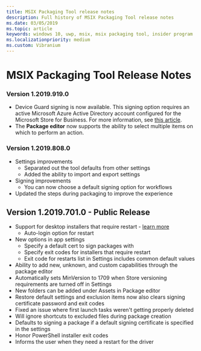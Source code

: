 ```yaml
---
title: MSIX Packaging Tool release notes
description: Full history of MSIX Packaging Tool release notes
ms.date: 03/05/2019
ms.topic: article
keywords: windows 10, uwp, msix, msix packaging tool, insider program
ms.localizationpriority: medium
ms.custom: Vibranium
---
```


# MSIX Packaging Tool Release Notes

### Version 1.2019.919.0
- Device Guard signing is now available. This signing option requires an active Microsoft Azure Active Directory account configured for the Microsoft Store for Business. For more information, see [this article](https://docs.microsoft.com/windows/msix/package/signing-package-device-guard-signing).
- The **Package editor** now supports the ability to select multiple items on which to perform an action.

### Version 1.2019.808.0
- Settings improvements
    - Separated out the tool defaults from other settings
    - Added the ability to import and export settings
- Signing improvements
    - You can now choose a default signing option for workflows
- Updated the steps during packaging to improve the experience

## Version 1.2019.701.0 - Public Release

- Support for desktop installers that require restart - [learn more](../support-restart.md)
    - Auto-login option for restart 
- New options in app settings
    - Specify a default cert to sign packages with 
    - Specify exit codes for installers that require restart
    - Exit code for restarts list in Settings includes common default values
- Ability to add new, unknown, and custom capabilities through the package editor
- Automatically sets MinVersion to 1709 when Store versioning requirements are turned off in Settings
- New folders can be added under Assets in Package editor
- Restore default settings and exclusion items now also clears signing certificate password and exit codes
- Fixed an issue where first launch tasks weren't getting properly deleted
- Will ignore shortcuts to excluded files during package creation
- Defaults to signing a package if a default signing certificate is specified in the settings
- Honor PowerShell installer exit codes
- Informs the user when they need a restart for the driver
